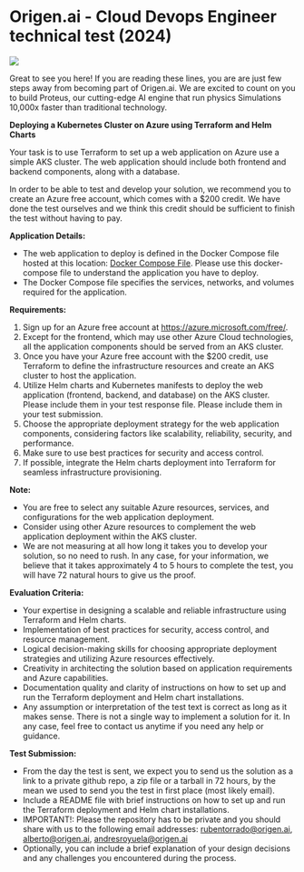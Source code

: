 # Origen.ai - Cloud Devops Engineer technical test (2024)

![](https://www.origen.ai/uploads/Norne-Reservoir-Image-PINNs-Laptop-2-atT4.jpg)

Great to see you here! If you are reading these lines, you are are just few steps away from becoming part of Origen.ai. We are excited to count on you to build Proteus, our cutting-edge AI engine that run physics Simulations 10,000x faster than traditional technology.

**Deploying a Kubernetes Cluster on Azure using Terraform and Helm Charts**

Your task is to use Terraform to set up a web application on Azure use a simple AKS cluster. The web application should include both frontend and backend components, along with a database.

In order to be able to test and develop your solution, we recommend you to create an Azure free account, which comes with a $200 credit. We have done the test ourselves and we think this credit should be sufficient to finish the test without having to pay.

**Application Details:**
- The web application to deploy is defined in the Docker Compose file hosted at this location: [Docker Compose File](https://github.com/OriGenAI/cloud-engineer-test-sample-app/blob/master/docker-compose.yml). Please use this docker-compose file to understand the application you have to deploy.
- The Docker Compose file specifies the services, networks, and volumes required for the application.

**Requirements:**

1. Sign up for an Azure free account at https://azure.microsoft.com/free/.
2. Except for the frontend, which may use other Azure Cloud technologies, all the application components should be served from an AKS cluster.
3. Once you have your Azure free account with the $200 credit, use Terraform to define the infrastructure resources and create an AKS cluster to host the application.
4. Utilize Helm charts and Kubernetes manifests to deploy the web application (frontend, backend, and database) on the AKS cluster. Please include them in your test response file. Please include them in your test submission.
5. Choose the appropriate deployment strategy for the web application components, considering factors like scalability, reliability, security, and performance.
6. Make sure to use best practices for security and access control.
7. If possible, integrate the Helm charts deployment into Terraform for seamless infrastructure provisioning.

**Note:**

- You are free to select any suitable Azure resources, services, and configurations for the web application deployment.
- Consider using other Azure resources to complement the web application deployment within the AKS cluster.
- We are not measuring at all how long it takes you to develop your solution, so no need to rush. In any case, for your information, we believe that it takes approximately 4 to 5 hours to complete the test, you will have 72 natural hours to give us the proof.

**Evaluation Criteria:**

- Your expertise in designing a scalable and reliable infrastructure using Terraform and Helm charts.
- Implementation of best practices for security, access control, and resource management.
- Logical decision-making skills for choosing appropriate deployment strategies and utilizing Azure resources effectively.
- Creativity in architecting the solution based on application requirements and Azure capabilities.
- Documentation quality and clarity of instructions on how to set up and run the Terraform deployment and Helm chart installations.
- Any assumption or interpretation of the test text is correct as long as it makes sense. There is not a single way to implement a solution for it. In any case, feel free to contact us anytime if you need any help or guidance.

**Test Submission:**

- From the day the test is sent, we expect you to send us the solution as a link to a private github repo, a zip file or a tarball in 72 hours, by the mean we used to send you the test in first place (most likely email).
- Include a README file with brief instructions on how to set up and run the Terraform deployment and Helm chart installations.
- IMPORTANT!: Please the repository has to be private and you should share with us to the following email addresses: rubentorrado@origen.ai, alberto@origen.ai, andresroyuela@origen.ai
- Optionally, you can include a brief explanation of your design decisions and any challenges you encountered during the process.

